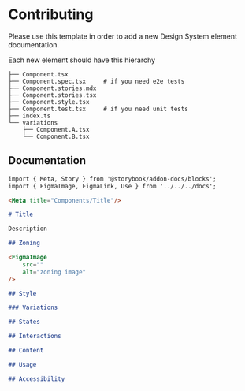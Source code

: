 # Contributing

Please use this template in order to add a new Design System element documentation.

Each new element should have this hierarchy

```
├── Component.tsx
├── Component.spec.tsx     # if you need e2e tests
├── Component.stories.mdx
├── Component.stories.tsx
├── Component.style.tsx
├── Component.test.tsx     # if you need unit tests
├── index.ts
└── variations
    ├── Component.A.tsx
    └── Component.B.tsx
```

## Documentation

```markdown
import { Meta, Story } from '@storybook/addon-docs/blocks';
import { FigmaImage, FigmaLink, Use } from '../../../docs';

<Meta title="Components/Title"/>

# Title

Description 

## Zoning

<FigmaImage
    src=""
    alt="zoning image"
/>

## Style

### Variations

## States

## Interactions

## Content 

## Usage

## Accessibility

```
